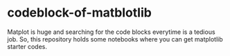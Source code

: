 # codeblock-of-matblotlib
Matplot is huge and searching for the code blocks everytime is a tedious job. So, this repository holds some notebooks where you can get matplotlib starter codes. 
